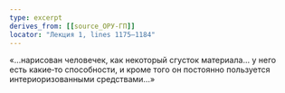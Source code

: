 ```yaml
---
type: excerpt
derives_from: [[source_ОРУ-ГП]]
locator: "Лекция 1, lines 1175–1184"
---
```


«…нарисован человечек, как некоторый сгусток материала… у него есть какие‑то способности, и кроме того он постоянно пользуется интериоризованными средствами…»